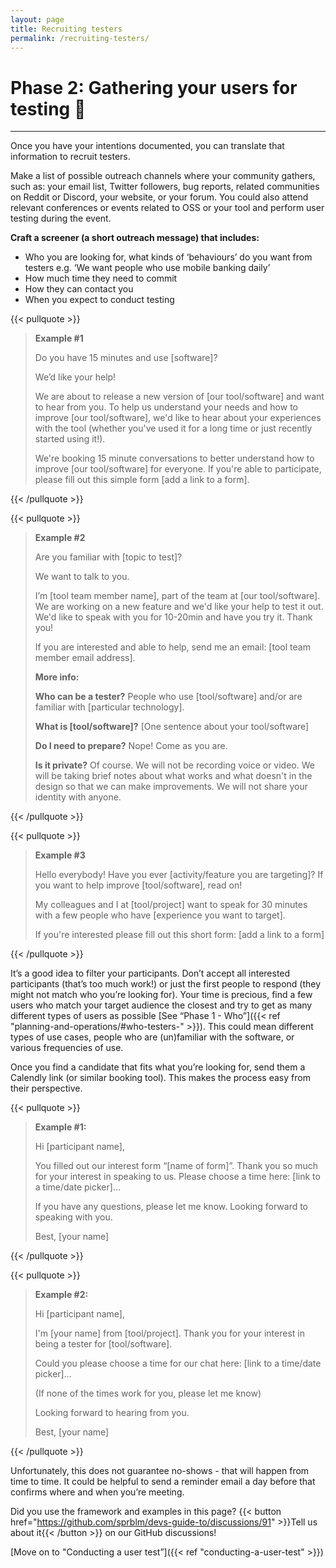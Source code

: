 ```yaml
---
layout: page
title: Recruiting testers
permalink: /recruiting-testers/
---
```


# Phase 2: Gathering your users for testing 🎣

---

Once you have your intentions documented, you can translate that information to recruit testers.

Make a list of possible outreach channels where your community gathers, such as: your email list, Twitter followers, bug reports, related communities on Reddit or Discord, your website, or your forum. You could also attend relevant conferences or events related to OSS or your tool and perform user testing during the event.

**Craft a screener (a short outreach message) that includes:**

- Who you are looking for, what kinds of ‘behaviours’ do you want from testers e.g. ‘We want people who use mobile banking daily’
- How much time they need to commit
- How they can contact you
- When you expect to conduct testing


{{< pullquote >}}

> **Example #1**
>
> Do you have 15 minutes and use [software]?
> 
> We’d like your help!
> 
> We are about to release a new version of [our tool/software] and want to hear from you. To help us understand your needs and how to improve [our tool/software], we'd like to hear about your experiences with the tool (whether you've used it for a long time or just recently started using it!).
> 
> We're booking 15 minute conversations to better understand how to improve [our tool/software] for everyone. If you're able to participate, please fill out this simple form [add a link to a form].

{{< /pullquote >}}

{{< pullquote >}}

> **Example #2**
>
> Are you familiar with [topic to test]?
> 
> We want to talk to you.
> 
> I’m [tool team member name], part of the team at [our tool/software]. We are working on a new feature and we'd like your help to test it out. We'd like to speak with you for 10-20min and have you try it. Thank you!
> 
> If you are interested and able to help, send me an email: [tool team member email address].
>
> 
> **More info:**
> 
> **Who can be a tester?**
> People who use [tool/software] and/or are familiar with [particular technology].
> 
> **What is [tool/software]?**
> [One sentence about your tool/software]
> 
> **Do I need to prepare?**
> Nope! Come as you are.
> 
> **Is it private?**
> Of course. We will not be recording voice or video. We will be taking brief notes about what works and what doesn't in the design so that we can make improvements. We will not share your identity with anyone.

{{< /pullquote >}}

{{< pullquote >}}

> **Example #3**
> 
> Hello everybody! Have you ever [activity/feature you are targeting]? If you want to help improve [tool/software], read on!
> 
> My colleagues and I at [tool/project] want to speak for 30 minutes with a few people who have [experience you want to target].
> 
> If you're interested please fill out this short form: [add a link to a form]

{{< /pullquote >}}

It’s a good idea to filter your participants. Don’t accept all interested participants (that’s too much work!) or just the first people to respond (they might not match who you’re looking for). Your time is precious, find a few users who match your target audience the closest and try to get as many different types of users as possible [See “Phase 1 - Who”]({{< ref "planning-and-operations/#who-testers-" >}}). This could mean different types of use cases, people who are (un)familiar with the software, or various frequencies of use.

Once you find a candidate that fits what you’re looking for, send them a Calendly link (or similar booking tool). This makes the process easy from their perspective.

{{< pullquote >}}

> **Example #1:**
> 
> Hi [participant name],
> 
> You filled out our interest form “[name of form]”. Thank you so much for your interest in speaking to us. Please choose a time here: [link to a time/date picker]...
> 
> If you have any questions, please let me know. Looking forward to speaking with you.
> 
> Best,
> [your name]

{{< /pullquote >}}

{{< pullquote >}}

> **Example #2:**
>
> Hi [participant name],
> 
> I'm [your name] from [tool/project]. Thank you for your interest in being a tester for [tool/software].
> 
> Could you please choose a time for our chat here: [link to a time/date picker]...
> 
> (If none of the times work for you, please let me know)
> 
> Looking forward to hearing from you.
> 
> Best,
> [your name]

{{< /pullquote >}}

Unfortunately, this does not guarantee no-shows - that will happen from time to time. It could be helpful to send a reminder email a day before that confirms where and when you’re meeting.

Did you use the framework and examples in this page? {{< button href="https://github.com/sprblm/devs-guide-to/discussions/91" >}}Tell us about it{{< /button >}} on our GitHub discussions!

[Move on to "Conducting a user test”]({{< ref "conducting-a-user-test" >}})
